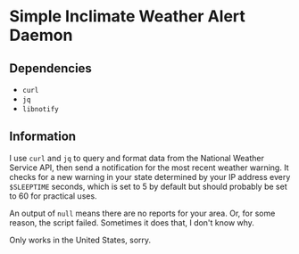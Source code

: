 # Simple Inclimate Weather Alert Daemon

## Dependencies
- `curl`
- `jq`
- `libnotify`

## Information
I use `curl` and `jq` to query and format data from the National Weather Service API, then send a notification for the most recent weather warning. It checks for a new warning in your state determined by your IP address every `$SLEEPTIME` seconds, which is set to 5 by default but should probably be set to 60 for practical uses.

An output of `null` means there are no reports for your area. Or, for some reason, the script failed. Sometimes it does that, I don't know why.

Only works in the United States, sorry.
